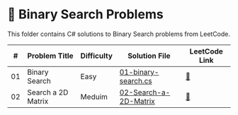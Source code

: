 # 🧭 Binary Search Problems

This folder contains C# solutions to Binary Search problems from LeetCode.

| #  | Problem Title       | Difficulty | Solution File | LeetCode Link |
|----|---------------------|------------|----------------|---------------|
| 01 | Binary Search       | Easy       | [01-binary-search.cs](BinarySearch/01-binary-search.cs) | [🔗](https://leetcode.com/problems/binary-search/) |
| 02 | Search a 2D Matrix  | Meduim     | [02-Search-a-2D-Matrix](BinarySearch/02-Search-a-2D-Matrix.cs) | [🔗](https://leetcode.com/problems/search-a-2d-matrix?envType=problem-list-v2&envId=binary-search) |
